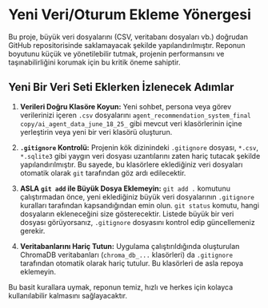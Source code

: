 # Yeni Veri/Oturum Ekleme Yönergesi

Bu proje, büyük veri dosyalarını (CSV, veritabanı dosyaları vb.) doğrudan GitHub repositorisinde saklamayacak şekilde yapılandırılmıştır. Reponun boyutunu küçük ve yönetilebilir tutmak, projenin performansını ve taşınabilirliğini korumak için bu kritik öneme sahiptir.

## Yeni Bir Veri Seti Eklerken İzlenecek Adımlar

1.  **Verileri Doğru Klasöre Koyun:**
    Yeni sohbet, persona veya görev verilerinizi içeren `.csv` dosyalarını `agent_recommendation_system_final copy/ai_agent_data_june_18_25_` gibi mevcut veri klasörlerinin içine yerleştirin veya yeni bir veri klasörü oluşturun.

2.  **`.gitignore` Kontrolü:**
    Projenin kök dizinindeki `.gitignore` dosyası, `*.csv`, `*.sqlite3` gibi yaygın veri dosyası uzantılarını zaten hariç tutacak şekilde yapılandırılmıştır. Bu sayede, bu klasörlere eklediğiniz veri dosyaları otomatik olarak `git` tarafından göz ardı edilecektir.

3.  **ASLA `git add` ile Büyük Dosya Eklemeyin:**
    `git add .` komutunu çalıştırmadan önce, yeni eklediğiniz büyük veri dosyalarının `.gitignore` kuralları tarafından kapsandığından emin olun. `git status` komutu, hangi dosyaların ekleneceğini size gösterecektir. Listede büyük bir veri dosyası görüyorsanız, `.gitignore` dosyasını kontrol edip güncellemeniz gerekir.

4.  **Veritabanlarını Hariç Tutun:**
    Uygulama çalıştırıldığında oluşturulan ChromaDB veritabanları (`chroma_db_...` klasörleri) da `.gitignore` tarafından otomatik olarak hariç tutulur. Bu klasörleri de asla repoya eklemeyin.

Bu basit kurallara uymak, reponun temiz, hızlı ve herkes için kolayca kullanılabilir kalmasını sağlayacaktır. 